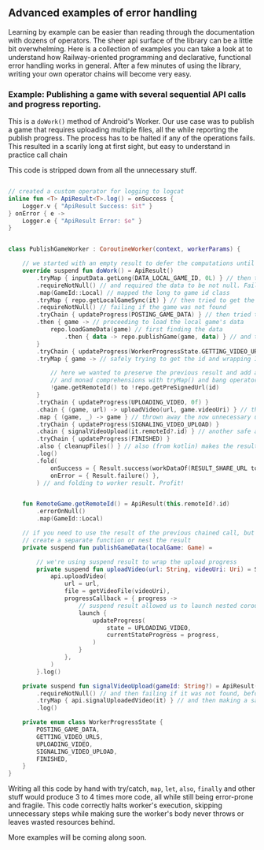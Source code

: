 ## Advanced examples of error handling

Learning by example can be easier than reading through the documentation with dozens of operators.
The sheer api surface of the library can be a little bit overwhelming.
Here is a collection of examples you can take a look at to understand how Railway-oriented programming and declarative,
functional error handling works in general. After a few minutes of using the library, writing your own operator chains
will become very easy.

### Example: Publishing a game with several sequential API calls and progress reporting.

This is a `doWork()` method of Android's Worker. Our use case was to publish a game that requires uploading multiple
files, all the while reporting the publish progress. The process has to be halted if any of the operations fails.
This resulted in a scarily long at first sight, but easy to understand in practice call chain

This code is stripped down from all the unnecessary stuff.

```kotlin

// created a custom operator for logging to logcat
inline fun <T> ApiResult<T>.log() = onSuccess {
    Logger.v { "ApiResult Success: $it" }
} onError { e ->
    Logger.e { "ApiResult Error: $e" }
}


class PublishGameWorker : CoroutineWorker(context, workerParams) {

    // we started with an empty result to defer the computations until checks pass
    override suspend fun doWork() = ApiResult()
        .tryMap { inputData.getLong(DATA_LOCAL_GAME_ID, 0L) } // then tried to get worker parameters
        .requireNotNull() // and required the data to be not null. Failure on this step will cancel the worker already
        .map(GameId::Local) // mapped the long to game id class
        .tryMap { repo.getLocalGameSync(it) } // then tried to get the game
        .requireNotNull() // failing if the game was not found
        .tryChain { updateProgress(POSTING_GAME_DATA) } // then tried to update worker progress safely
        .then { game -> // proceeding to load the local game's data
            repo.loadGameData(game) // first finding the data
                .then { data -> repo.publishGame(game, data) } // and then publishing that data safely
        }
        .tryChain { updateProgress(WorkerProgressState.GETTING_VIDEO_URLS) } // updating the progress again
        .tryMap { game -> // safely trying to get the id and wrapping IllegalArgumentExceptions

            // here we wanted to preserve the previous result and add another one to it. We used the Pair class 
            // and monad comprehensions with tryMap() and bang operator (!) to achieve the desired outcome
            !game.getRemoteId() to !repo.getPreSignedUrl(id)
        }
        .tryChain { updateProgress(UPLOADING_VIDEO, 0f) }
        .chain { (game, url) -> uploadVideo(url, game.videoUri) } // then chained another API call 
        .map { (game, _) -> game } // thrown away the now unnecessary url
        .tryChain { updateProgress(SIGNALING_VIDEO_UPLOAD) }
        .chain { signalVideoUpload(it.remoteId?.id) } // another safe api call
        .tryChain { updateProgress(FINISHED) }
        .also { cleanupFiles() } // also (from kotlin) makes the result cleanup on fail too, unlike tryChain
        .log()
        .fold(
            onSuccess = { Result.success(workDataOf(RESULT_SHARE_URL to it.url)) },
            onError = { Result.failure() },
        ) // and folding to worker result. Profit!


    fun RemoteGame.getRemoteId() = ApiResult(this.remoteId?.id)
        .errorOnNull()
        .map(GameId::Local)

    // if you need to use the result of the previous chained call, but don't want to lose the previous result, just
    // create a separate function or nest the result
    private suspend fun publishGameData(localGame: Game) =

        // we're using suspend result to wrap the upload progress
        private suspend fun uploadVideo(url: String, videoUri: Uri) = SuspendResult {
            api.uploadVideo(
                url = url,
                file = getVideoFile(videoUri),
                progressCallback = { progress ->
                    // suspend result allowed us to launch nested coroutines and wait for their completion easily
                    launch {
                        updateProgress(
                            state = UPLOADING_VIDEO,
                            currentStateProgress = progress,
                        )
                    }
                },
            )
        }.log()

    private suspend fun signalVideoUpload(gameId: String?) = ApiResult(gameId) // starting with a nullable game id
        .requireNotNull() // and then failing if it was not found, before executing any database calls
        .tryMap { api.signalUploadedVideo(it) } // and then making a safe api call
        .log()

    private enum class WorkerProgressState {
        POSTING_GAME_DATA,
        GETTING_VIDEO_URLS,
        UPLOADING_VIDEO,
        SIGNALING_VIDEO_UPLOAD,
        FINISHED,
    }
}
```

Writing all this code by hand with try/catch, `map`, `let`, `also`, `finally` and other stuff would produce 3 to 4 times
more code, all while still being error-prone and fragile. This code correctly halts worker's execution, skipping
unnecessary steps while making sure the worker's body never throws or leaves wasted resources behind.

More examples will be coming along soon.

